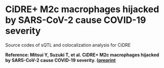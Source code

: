# CiDRE+ M2c macrophages hijacked by SARS-CoV-2 cause COVID-19 severity
Source codes of sQTL and colocalization analysis for CiDRE

**Reference: Mitsui Y, Suzuki T, et al. CiDRE+ M2c macrophages hijacked by SARS-CoV-2 cause COVID-19 severity. ([preprint](https://www.biorxiv.org/content/10.1101/2022.09.30.510331v1)**